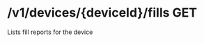#  /v1/devices/{deviceId}/fills GET

Lists fill reports for the device

<api-endpoint openapi-path="../../openapi.yaml" method="GET" endpoint="/v1/devices/{deviceId}/fills"></api-endpoint>
